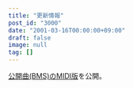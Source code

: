 ```yaml
---
title: "更新情報"
post_id: "3000"
date: "2001-03-16T00:00:00+09:00"
draft: false
image: null
tag: []
---
```



[公開曲(BMS)のMIDI版](/tag/MIDI)を公開。
